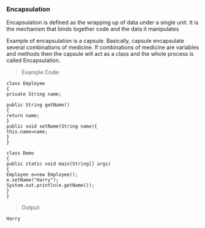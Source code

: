 ### Encapsulation
Encapsulation is defined as the wrapping up of data under a single unit. It is the mechanism that binds together code and the data it manipulates

Example of encapsulation is a capsule. Basically, capsule encapsulate several combinations of medicine. If combinations of medicine are variables and methods then the capsule will act as a class and the whole process is called Encapsulation.

>Example Code:

    class Employee
    {  
    private String name;  
        
    public String getName()
    {  
    return name;  
    }  
    public void setName(String name){  
    this.name=name;
    }  
    }  

    class Demo
    {  
    public static void main(String[] args)
    {  
    Employee e=new Employee();  
    e.setName("Harry");  
    System.out.println(e.getName());  
    }  
    }  


>Output:

    Harry